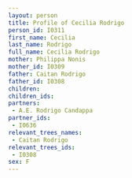 ```yaml
---
layout: person
title: Profile of Cecilia Rodrigo
person_id: I0311
first_name: Cecilia
last_name: Rodrigo
full_name: Cecilia Rodrigo
mother: Philippa Nonis
mother_id: I0309
father: Caitan Rodrigo
father_id: I0308
children:
children_ids:
partners:
 - A.E. Rodrigo Candappa
partner_ids:
 - I0636
relevant_trees_names:
 - Caitan Rodrigo
relevant_trees_ids:
 - I0308
sex: F
---
```


